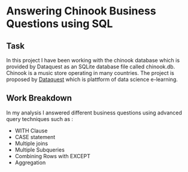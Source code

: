 # Answering Chinook Business Questions using SQL

## Task
In this project I have been working with the chinook
database which is provided by Dataquest as an SQLite database file called chinook.db.
Chinook is a music store operating in many countries. 
The project is proposed by [Dataquest](https://www.dataquest.io/) which is plattform of data science e-learning.


## Work Breakdown
In my analysis I answered different business questions using advanced query techniques such as :
- WITH Clause
- CASE statement
- Multiple joins
- Multiple Subqueries
- Combining Rows with EXCEPT 
- Aggregation